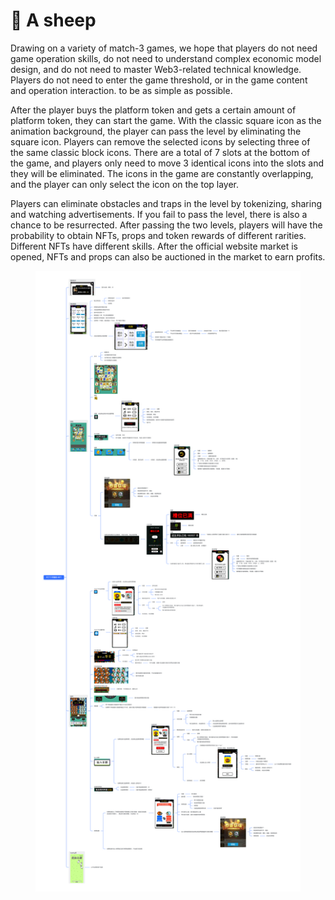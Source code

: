 # 🐏 A sheep

Drawing on a variety of match-3 games, we hope that players do not need game operation skills, do not need to understand complex economic model design, and do not need to master Web3-related technical knowledge. Players do not need to enter the game threshold, or in the game content and operation interaction. to be as simple as possible.

After the player buys the platform token and gets a certain amount of platform token, they can start the game. With the classic square icon as the animation background, the player can pass the level by eliminating the square icon. Players can remove the selected icons by selecting three of the same classic block icons. There are a total of 7 slots at the bottom of the game, and players only need to move 3 identical icons into the slots and they will be eliminated. The icons in the game are constantly overlapping, and the player can only select the icon on the top layer.&#x20;

Players can eliminate obstacles and traps in the level by tokenizing, sharing and watching advertisements. If you fail to pass the level, there is also a chance to be resurrected. After passing the two levels, players will have the probability to obtain NFTs, props and token rewards of different rarities. Different NFTs have different skills. After the official website market is opened, NFTs and props can also be auctioned in the market to earn profits.





<figure><img src="../.gitbook/assets/One3 羊游戏导图.png" alt=""><figcaption></figcaption></figure>
